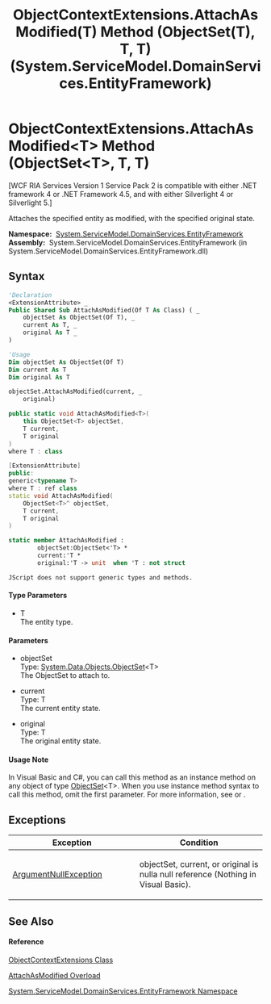 ﻿---
title: ObjectContextExtensions.AttachAsModified(T) Method (ObjectSet(T), T, T) (System.ServiceModel.DomainServices.EntityFramework)
TOCTitle: AttachAsModified(T) Method (ObjectSet(T), T, T)
ms:assetid: M:System.ServiceModel.DomainServices.EntityFramework.ObjectContextExtensions.AttachAsModified``1(System.Data.Objects.ObjectSet{``0},``0,``0)
ms:mtpsurl: https://msdn.microsoft.com/en-us/library/Ff422710(v=VS.91)
ms:contentKeyID: 28755081
ms.date: 01/27/2012
mtps_version: v=VS.91
dev_langs:
- vb
- csharp
- c++
- fsharp
- jscript
api_location:
- System.ServiceModel.DomainServices.EntityFramework.dll
api_name:
- System.ServiceModel.DomainServices.EntityFramework.ObjectContextExtensions.AttachAsModified
api_type:
- Managed
topic_type:
- apiref
- kbSyntax
product_family_name: VS
ROBOTS: INDEX,FOLLOW
---

# ObjectContextExtensions.AttachAsModified\<T\> Method (ObjectSet\<T\>, T, T)

\[WCF RIA Services Version 1 Service Pack 2 is compatible with either .NET framework 4 or .NET Framework 4.5, and with either Silverlight 4 or Silverlight 5.\]

Attaches the specified entity as modified, with the specified original state.

**Namespace:**  [System.ServiceModel.DomainServices.EntityFramework](ff422378\(v=vs.91\).md)  
**Assembly:**  System.ServiceModel.DomainServices.EntityFramework (in System.ServiceModel.DomainServices.EntityFramework.dll)

## Syntax

``` vb
'Declaration
<ExtensionAttribute> _
Public Shared Sub AttachAsModified(Of T As Class) ( _
    objectSet As ObjectSet(Of T), _
    current As T, _
    original As T _
)
```

``` vb
'Usage
Dim objectSet As ObjectSet(Of T)
Dim current As T
Dim original As T

objectSet.AttachAsModified(current, _
    original)
```

``` csharp
public static void AttachAsModified<T>(
    this ObjectSet<T> objectSet,
    T current,
    T original
)
where T : class
```

``` c++
[ExtensionAttribute]
public:
generic<typename T>
where T : ref class
static void AttachAsModified(
    ObjectSet<T>^ objectSet, 
    T current, 
    T original
)
```

``` fsharp
static member AttachAsModified : 
        objectSet:ObjectSet<'T> * 
        current:'T * 
        original:'T -> unit  when 'T : not struct
```

``` jscript
JScript does not support generic types and methods.
```

#### Type Parameters

  - T  
    The entity type.

#### Parameters

  - objectSet  
    Type: [System.Data.Objects.ObjectSet](https://msdn.microsoft.com/en-us/library/Dd412719)\<T\>  
    The ObjectSet to attach to.  

<!-- end list -->

  - current  
    Type: T  
    The current entity state.  

<!-- end list -->

  - original  
    Type: T  
    The original entity state.  

#### Usage Note

In Visual Basic and C\#, you can call this method as an instance method on any object of type [ObjectSet](https://msdn.microsoft.com/en-us/library/Dd412719)\<T\>. When you use instance method syntax to call this method, omit the first parameter. For more information, see [](https://msdn.microsoft.com/en-us/library/Bb384936) or [](https://msdn.microsoft.com/en-us/library/Bb383977).

## Exceptions

<table>
<colgroup>
<col style="width: 50%" />
<col style="width: 50%" />
</colgroup>
<thead>
<tr class="header">
<th>Exception</th>
<th>Condition</th>
</tr>
</thead>
<tbody>
<tr class="odd">
<td><a href="https://msdn.microsoft.com/en-us/library/27426hcy">ArgumentNullException</a></td>
<td><p>objectSet, current, or original is nulla null reference (Nothing in Visual Basic).</p></td>
</tr>
</tbody>
</table>

## See Also

#### Reference

[ObjectContextExtensions Class](ff423219\(v=vs.91\).md)

[AttachAsModified Overload](ff422785\(v=vs.91\).md)

[System.ServiceModel.DomainServices.EntityFramework Namespace](ff422378\(v=vs.91\).md)

